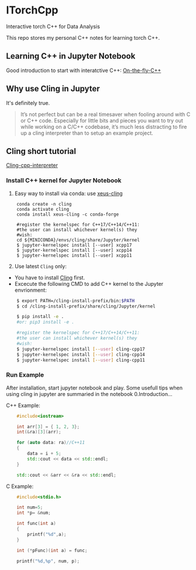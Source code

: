 # ITorchCpp
Interactive torch C++ for Data Analysis

This repo stores my personal C++ notes for learning torch C++.

## Learning C++ in Jupyter Notebook

Good introduction to start with interatctive C++: [On-the-fly-C++](http://blog.coldflake.com/posts/On-the-fly-C++/)

## Why use Cling in Jupyter

It's definitely true.
> It’s not perfect but can be a real timesaver when fooling around with C or C++ code. Especially for little bits and pieces you want to try out while working on a C/C++ codebase, it’s much less distracting to fire up a cling interpreter than to setup an example project.

## Cling short tutorial
[Cling-cpp-interpreter](https://solarianprogrammer.com/2012/08/14/cling-cpp-11-interpreter/)

###  Install C++ kernel for Jupyter Notebook

1. Easy way to install via conda: use [xeus-cling](https://github.com/QuantStack/xeus-cling)
```shell
    conda create -n cling
    conda activate cling
    conda install xeus-cling -c conda-forge
    
    #register the kernelspec for C++17/C++14/C++11:
    #the user can install whichever kernel(s) they
    #wish:
    cd ${MINICONDA}/envs/cling/share/Jupyter/kernel
    $ jupyter-kernelspec install [--user] xcpp17
    $ jupyter-kernelspec install [--user] xcpp14
    $ jupyter-kernelspec install [--user] xcpp11
```

2. Use latest ``Cling`` only:
  - You have to install [Cling](https://github.com/root-project/cling)  first.
  - Excecute the following CMD to add C++ kernel to the Jupyter envrionment:

```bash
    $ export PATH=/cling-install-prefix/bin:$PATH
    $ cd /cling-install-prefix/share/cling/Jupyter/kernel

    $ pip install -e .
    #or: pip3 install -e .

    #register the kernelspec for C++17/C++14/C++11:
    #the user can install whichever kernel(s) they
    #wish:
    $ jupyter-kernelspec install [--user] cling-cpp17
    $ jupyter-kernelspec install [--user] cling-cpp14
    $ jupyter-kernelspec install [--user] cling-cpp11
```

### Run Example

After installation, start jupyter notebook and play. Some usefull tips when using cling in jupyter are summaried in the notebook 0.Introduction...

C++ Example:

```cpp
    #include<iostream>

    int arr[3] = { 1, 2, 3};
    int(&ra)[3](arr);

    for (auto data: ra)//C++11
	{
		data = i + 5;
		std::cout << data << std::endl;
	}

    std::cout << &arr << &ra << std::endl;

```

C Example:

```c
    #include<stdio.h>

    int num=5;
    int *p= &num;

    int func(int a)
    {
        printf("%d",a);
    }

    int (*pFunc)(int a) = func;

    printf("%d,%p", num, p);
```
